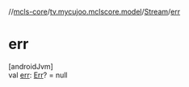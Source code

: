 //[mcls-core](../../../index.md)/[tv.mycujoo.mclscore.model](../index.md)/[Stream](index.md)/[err](err.md)

# err

[androidJvm]\
val [err](err.md): [Err](../-err/index.md)? = null
